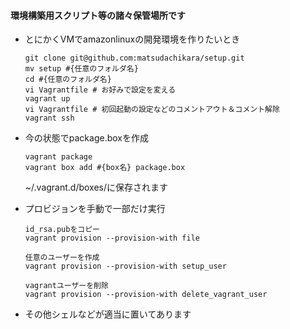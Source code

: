 #### 環境構築用スクリプト等の諸々保管場所です

* とにかくVMでamazonlinuxの開発環境を作りたいとき
   ```
   git clone git@github.com:matsudachikara/setup.git
   mv setup #{任意のフォルダ名}
   cd #{任意のフォルダ名}
   vi Vagrantfile # お好みで設定を変える
   vagrant up
   vi Vagrantfile # 初回起動の設定などのコメントアウト＆コメント解除
   vagrant ssh

   ```
* 今の状態でpackage.boxを作成
    ```
    vagrant package
    vagrant box add #{box名} package.box

    ```
    ~/.vagrant.d/boxes/に保存されます

* プロビジョンを手動で一部だけ実行
    ```
    id_rsa.pubをコピー
    vagrant provision --provision-with file
    ```
    ```
    任意のユーザーを作成
    vagrant provision --provision-with setup_user
    ```
    ```
    vagrantユーザーを削除
    vagrant provision --provision-with delete_vagrant_user
    ```


* その他シェルなどが適当に置いてあります